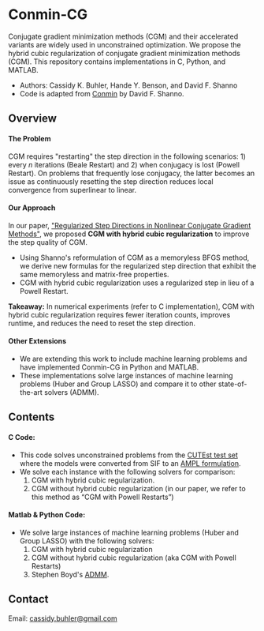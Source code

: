 # Conmin-CG
Conjugate gradient minimization methods (CGM) and their accelerated variants are widely used in unconstrained optimization. We propose the hybrid cubic regularization of conjugate gradient minimization methods (CGM). This repository contains implementations in C, Python, and MATLAB. 

- Authors: Cassidy K. Buhler, Hande Y. Benson, and David F. Shanno
- Code is adapted from [Conmin](https://dl.acm.org/doi/pdf/10.1145/355921.355933) by David F. Shanno.

## Overview

#### The Problem

CGM requires "restarting" the step direction in the following scenarios: 1) every $n$ iterations (Beale Restart) and 2) when conjugacy is lost (Powell Restart). On problems that frequently lose conjugacy, the latter becomes an issue as continuously resetting the step direction reduces local convergence from superlinear to linear. 

#### Our Approach

In our paper, ["Regularized Step Directions in Nonlinear Conjugate Gradient Methods"](https://arxiv.org/abs/2110.06308), we proposed **CGM with hybrid cubic regularization** to improve the step quality of CGM. 
- Using Shanno's reformulation of CGM as a memoryless BFGS method, we derive new formulas for the regularized step direction that exhibit the same memoryless and matrix-free properties.
- CGM with hybrid cubic regularization uses a regularized step in lieu of a Powell Restart. 

**Takeaway:**  In numerical experiments (refer to C implementation), CGM with hybrid cubic regularization requires fewer iteration counts, improves runtime, and reduces the need to reset the step direction. 
 
#### Other Extensions 
- We are extending this work to include machine learning problems and have implemented Conmin-CG in Python and MATLAB.
- These implementations solve large instances of machine learning problems (Huber and Group LASSO) and compare it to other state-of-the-art solvers (ADMM). 


## Contents

#### C Code:
- This code solves unconstrained problems from the [CUTEst test set](https://github.com/ralna/CUTEst) where the models were converted from SIF to an [AMPL formulation](https://vanderbei.princeton.edu/ampl/nlmodels/cute/index.html).
- We solve each instance with the following solvers for comparison:
  1. CGM with hybrid cubic regularization.
  2. CGM without hybrid cubic regularization (in our paper, we refer to this method as “CGM with Powell Restarts”)


#### Matlab & Python Code:
- We solve large instances of machine learning problems (Huber and Group LASSO) with the following solvers:
  1. CGM with hybrid cubic regularization
  2. CGM without hybrid cubic regularization (aka CGM with Powell Restarts)
  3. Stephen Boyd's [ADMM](https://web.stanford.edu/~boyd/papers/admm/).

## Contact
Email: cassidy.buhler@gmail.com

